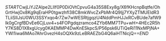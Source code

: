 $START$CwjLiYJZAIpe2LIIf0P0DiOVtCpvuG4a35S8Exy8g/X6fKHcnpBqtfe/OhGrtHwjOx8Kg9qEraHP0tgwzhfI38C8mkWvcZxPbMr4Q9Ijj7YXyZTMUEldR3TLiiSIIJsU0WU3SSYxqo4r7Zw7wWESRtjgqzU4NddPmHJJxRCvBUde7afW9Ik0gCrgfBDvEe6CjLuv4+s4FOPgdqzramco4ZYb6MM7TPu+wH+4HEc2R5hY7KS8D1X8xgUcyg0KAEMMP4DwKnESkpcS/P56psk6UTiQeRi11NxMPjNA+YWI1iwa6MAo7AhrGvezH4sOQXk9zLeBRAEZbG4Q6aiHTNicjQ==$END$